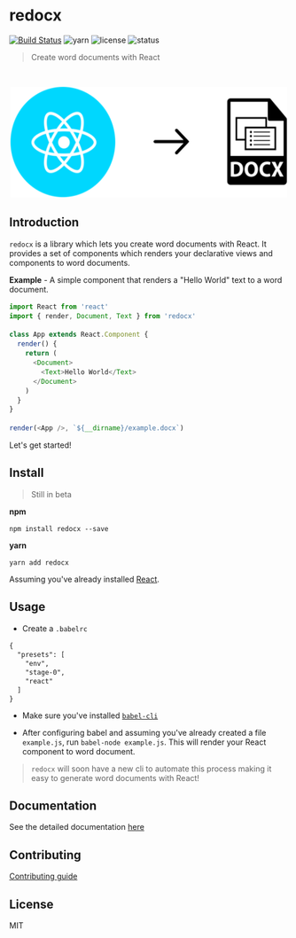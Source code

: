# redocx
[![Build Status](https://travis-ci.org/nitin42/redocx.svg?branch=master)](https://travis-ci.org/nitin42/redocx)
![yarn](https://img.shields.io/badge/yarn-0.21.3-blue.svg)
![license](https://img.shields.io/packagist/l/doctrine/orm.svg)
![status](https://img.shields.io/badge/status-beta-brightgreen.svg)

> Create word documents with React
<br/>
<p align='center'>
  <img src='./redocx.png' width='500' height='200'/>
</p>


## Introduction

`redocx` is a library which lets you create word documents with React. It provides a set of components which renders your declarative views and components to word documents. 

**Example** - A simple component that renders a "Hello World" text to a word document.

```js
import React from 'react'
import { render, Document, Text } from 'redocx'

class App extends React.Component {
  render() {
    return (
      <Document>
        <Text>Hello World</Text>
      </Document>
    )
  }
}

render(<App />, `${__dirname}/example.docx`)
```

Let's get started!


## Install

> Still in beta

**npm**

```
npm install redocx --save
```

**yarn**

```
yarn add redocx
```

Assuming you've already installed [React](https://facebook.github.io/react).

## Usage

* Create a `.babelrc`

```
{
  "presets": [
    "env",
    "stage-0",
    "react"
  ]
}
```

* Make sure you've installed [`babel-cli`](https://babeljs.io/docs/usage/cli/)

* After configuring babel and assuming you've already created a file `example.js`, run `babel-node example.js`. This will render your React component to word document.

> `redocx` will soon have a new cli to automate this process making it easy to generate word documents with React!

## Documentation

See the detailed documentation [here](./docs)

## Contributing

[Contributing guide](./https://github.com/nitin42/redocx/blob/master/CONTRIBUTING.MD)

## License

MIT


